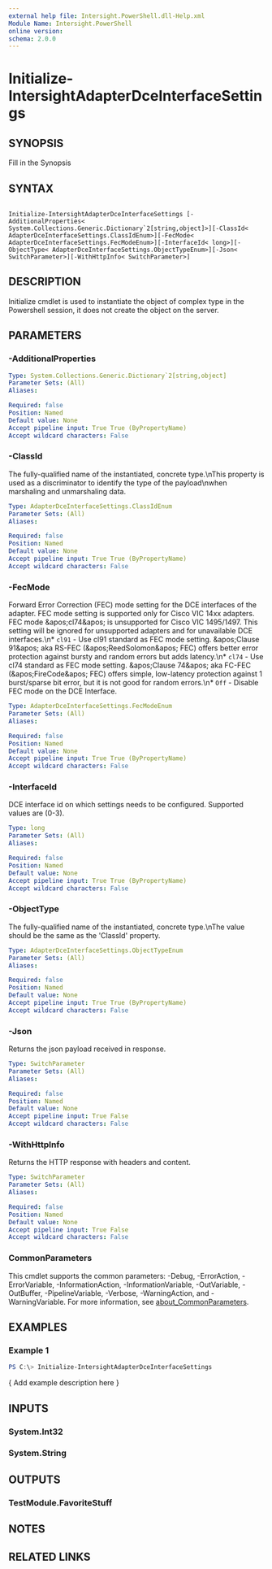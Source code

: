 ```yaml
---
external help file: Intersight.PowerShell.dll-Help.xml
Module Name: Intersight.PowerShell
online version:
schema: 2.0.0
---
```


# Initialize-IntersightAdapterDceInterfaceSettings

## SYNOPSIS
Fill in the Synopsis

## SYNTAX

```

Initialize-IntersightAdapterDceInterfaceSettings [-AdditionalProperties< System.Collections.Generic.Dictionary`2[string,object]>][-ClassId< AdapterDceInterfaceSettings.ClassIdEnum>][-FecMode< AdapterDceInterfaceSettings.FecModeEnum>][-InterfaceId< long>][-ObjectType< AdapterDceInterfaceSettings.ObjectTypeEnum>][-Json< SwitchParameter>][-WithHttpInfo< SwitchParameter>]

```

## DESCRIPTION

Initialize cmdlet is used to instantiate the object of complex type in the Powershell session, it does not create the object on the server.

## PARAMETERS

### -AdditionalProperties


```yaml
Type: System.Collections.Generic.Dictionary`2[string,object]
Parameter Sets: (All)
Aliases:

Required: false
Position: Named
Default value: None
Accept pipeline input: True True (ByPropertyName)
Accept wildcard characters: False
```

### -ClassId
The fully-qualified name of the instantiated, concrete type.\nThis property is used as a discriminator to identify the type of the payload\nwhen marshaling and unmarshaling data.

```yaml
Type: AdapterDceInterfaceSettings.ClassIdEnum
Parameter Sets: (All)
Aliases:

Required: false
Position: Named
Default value: None
Accept pipeline input: True True (ByPropertyName)
Accept wildcard characters: False
```

### -FecMode
Forward Error Correction (FEC) mode setting for the DCE interfaces of the adapter. FEC mode setting is supported only for Cisco VIC 14xx adapters. FEC mode &amp;apos;cl74&amp;apos; is unsupported for Cisco VIC 1495/1497. This setting will be ignored for unsupported adapters and for unavailable DCE interfaces.\n* `cl91` - Use cl91 standard as FEC mode setting. &amp;apos;Clause 91&amp;apos; aka RS-FEC (&amp;apos;ReedSolomon&amp;apos; FEC) offers better error protection against bursty and random errors but adds latency.\n* `cl74` - Use cl74 standard as FEC mode setting. &amp;apos;Clause 74&amp;apos; aka FC-FEC (&amp;apos;FireCode&amp;apos; FEC) offers simple, low-latency protection against 1 burst/sparse bit error, but it is not good for random errors.\n* `Off` - Disable FEC mode on the DCE Interface.

```yaml
Type: AdapterDceInterfaceSettings.FecModeEnum
Parameter Sets: (All)
Aliases:

Required: false
Position: Named
Default value: None
Accept pipeline input: True True (ByPropertyName)
Accept wildcard characters: False
```

### -InterfaceId
DCE interface id on which settings needs to be configured. Supported values are (0-3).

```yaml
Type: long
Parameter Sets: (All)
Aliases:

Required: false
Position: Named
Default value: None
Accept pipeline input: True True (ByPropertyName)
Accept wildcard characters: False
```

### -ObjectType
The fully-qualified name of the instantiated, concrete type.\nThe value should be the same as the &apos;ClassId&apos; property.

```yaml
Type: AdapterDceInterfaceSettings.ObjectTypeEnum
Parameter Sets: (All)
Aliases:

Required: false
Position: Named
Default value: None
Accept pipeline input: True True (ByPropertyName)
Accept wildcard characters: False
```

### -Json
Returns the json payload received in response.

```yaml
Type: SwitchParameter
Parameter Sets: (All)
Aliases:

Required: false
Position: Named
Default value: None
Accept pipeline input: True False
Accept wildcard characters: False
```

### -WithHttpInfo
Returns the HTTP response with headers and content.

```yaml
Type: SwitchParameter
Parameter Sets: (All)
Aliases:

Required: false
Position: Named
Default value: None
Accept pipeline input: True False
Accept wildcard characters: False
```


### CommonParameters
This cmdlet supports the common parameters: -Debug, -ErrorAction, -ErrorVariable, -InformationAction, -InformationVariable, -OutVariable, -OutBuffer, -PipelineVariable, -Verbose, -WarningAction, and -WarningVariable. For more information, see [about_CommonParameters](http://go.microsoft.com/fwlink/?LinkID=113216).

## EXAMPLES

### Example 1
```powershell
PS C:\> Initialize-IntersightAdapterDceInterfaceSettings
```

{ Add example description here }

## INPUTS

### System.Int32

### System.String

## OUTPUTS

### TestModule.FavoriteStuff

## NOTES

## RELATED LINKS
